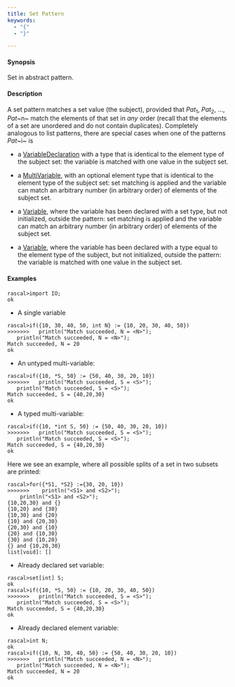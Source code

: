 ```yaml
---
title: Set Pattern
keywords:
  - "{"
  - "}"

---
```


#### Synopsis

Set in abstract pattern.

#### Description

A set pattern matches a set value (the subject), provided that _Pat_<sub>1</sub>, _Pat_<sub>2</sub>, ..., _Pat_~n~ match the elements of that set in *any* order
(recall that the elements of a set are unordered and do not contain duplicates).
Completely analogous to list patterns, there are special cases when one of the patterns _Pat_~i~ is

*  a [VariableDeclaration](../../../Rascal/Patterns/VariableDeclaration) with a type that is identical to the element type of the subject set: the variable is matched with one value  in the subject set.

*  a [MultiVariable](../../../Rascal/Patterns/MultiVariable), with an optional element type that is identical to the element type of the subject set: set matching is applied and the variable can match an arbitrary number (in arbitrary order) of elements of the subject set.

*  a [Variable](../../../Rascal/Patterns/Variable), where the variable has been declared with a set type, but not initialized, outside the pattern: set matching is applied and the variable can match an arbitrary number (in arbitrary order) of elements of the subject set.

*  a [Variable](../../../Rascal/Patterns/Variable), where the variable has been declared with a type equal to the element type of the subject, but not initialized, outside the pattern: the variable is matched with one value in the subject set.




#### Examples


```rascal-shell
rascal>import IO;
ok
```

* A single variable

```rascal-shell
rascal>if({10, 30, 40, 50, int N} := {10, 20, 30, 40, 50})
>>>>>>>   println("Match succeeded, N = <N>");
   println("Match succeeded, N = <N>");
Match succeeded, N = 20
ok
```

* An untyped multi-variable:

```rascal-shell
rascal>if({10, *S, 50} := {50, 40, 30, 20, 10})
>>>>>>>   println("Match succeeded, S = <S>");
   println("Match succeeded, S = <S>");
Match succeeded, S = {40,20,30}
ok
```

* A typed multi-variable:

```rascal-shell
rascal>if({10, *int S, 50} := {50, 40, 30, 20, 10})
>>>>>>>   println("Match succeeded, S = <S>");
   println("Match succeeded, S = <S>");
Match succeeded, S = {40,20,30}
ok
```
Here we see an example, where all possible splits of a set in two subsets are printed:

```rascal-shell
rascal>for({*S1, *S2} :={30, 20, 10})
>>>>>>>    println("<S1> and <S2>");
    println("<S1> and <S2>");
{10,20,30} and {}
{10,20} and {30}
{10,30} and {20}
{10} and {20,30}
{20,30} and {10}
{20} and {10,30}
{30} and {10,20}
{} and {10,20,30}
list[void]: []
```

* Already declared set variable:

```rascal-shell
rascal>set[int] S;
ok
rascal>if({10, *S, 50} := {10, 20, 30, 40, 50})
>>>>>>>   println("Match succeeded, S = <S>");
   println("Match succeeded, S = <S>");
Match succeeded, S = {40,20,30}
ok
```

* Already declared element variable:

```rascal-shell
rascal>int N;
ok
rascal>if({10, N, 30, 40, 50} := {50, 40, 30, 20, 10})
>>>>>>>   println("Match succeeded, N = <N>");
   println("Match succeeded, N = <N>");
Match succeeded, N = 20
ok
```


